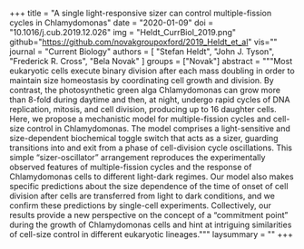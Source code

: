 +++
title = "A single light-responsive sizer can control multiple-fission cycles in Chlamydomonas"
date = "2020-01-09"
doi = "10.1016/j.cub.2019.12.026"
img = "Heldt_CurrBiol_2019.png"
github="https://github.com/novakgroupoxford/2019_Heldt_et_al"
vis=""
journal = "Current Biology"
authors = [
  "Stefan Heldt",
  "John J. Tyson",
  "Frederick R. Cross",
  "Bela Novak"
]
groups = ["Novak"]
abstract = """Most eukaryotic cells execute binary division after each mass doubling in order to maintain size homeostasis by coordinating cell growth and division. By contrast, the photosynthetic green alga Chlamydomonas can grow more than 8-fold during daytime and then, at night, undergo rapid cycles of DNA replication, mitosis, and cell division, producing up to 16 daughter cells. Here, we propose a mechanistic model for multiple-fission cycles and cell-size control in Chlamydomonas. The model comprises a light-sensitive and size-dependent biochemical toggle switch that acts as a sizer, guarding transitions into and exit from a phase of cell-division cycle oscillations. This simple “sizer-oscillator” arrangement reproduces the experimentally observed features of multiple-fission cycles and the response of Chlamydomonas cells to different light-dark regimes. Our model also makes specific predictions about the size dependence of the time of onset of cell division after cells are transferred from light to dark conditions, and we confirm these predictions by single-cell experiments. Collectively, our results provide a new perspective on the concept of a “commitment point” during the growth of Chlamydomonas cells and hint at intriguing similarities of cell-size control in different eukaryotic lineages."""
laysummary = ""
+++
